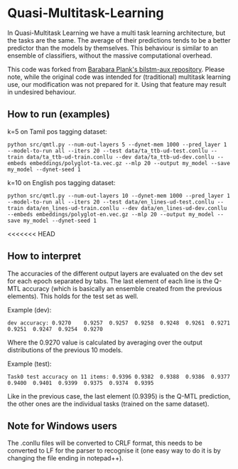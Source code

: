 # Quasi-Multitask-Learning

In Quasi-Multitask Learning we have a multi task learning architecture, but the tasks are the same.
The average of their predictions tends to be a better predictor than the models by themselves.
This behaviour is similar to an ensemble of classifiers, without the massive computational overhead.

This code was forked from [Barabara Plank's bilstm-aux repository](https://github.com/bplank/bilstm-aux).
Please note, while the original code was intended for (traditional) multitask learning use, 
our modification was not prepared for it. Using that feature may result in undesired behaviour.

## How to run (examples)

k=5 on Tamil pos tagging dataset:
```
python src/qmtl.py --num-out-layers 5 --dynet-mem 1000 --pred_layer 1 --model-to-run all --iters 20 --test data/ta_ttb-ud-test.conllu --train data/ta_ttb-ud-train.conllu --dev data/ta_ttb-ud-dev.conllu --embeds embeddings/polyglot-ta.vec.gz --mlp 20 --output my_model --save my_model --dynet-seed 1
```

k=10 on English pos tagging dataset:
```
python src/qmtl.py --num-out-layers 10 --dynet-mem 1000 --pred_layer 1 --model-to-run all --iters 20 --test data/en_lines-ud-test.conllu --train data/en_lines-ud-train.conllu --dev data/en_lines-ud-dev.conllu --embeds embeddings/polyglot-en.vec.gz --mlp 20 --output my_model --save my_model --dynet-seed 1
```
<<<<<<< HEAD

## How to interpret

The accuracies of the different output layers are evaluated on the dev set for each epoch separated by tabs. 
The last element of each line is the Q-MTL accuracy (which is basically an ensemble created from the previous elements).
This holds for the test set as well.

Example (dev):
```
dev accuracy: 0.9270	0.9257	0.9257	0.9258	0.9248	0.9261	0.9271	0.9251	0.9247	0.9254	0.9270
```

Where the 0.9270 value is calculated by averaging over the output distributions of the previous 10 models.

Example (test):
```
Task0 test accuracy on 11 items: 0.9396	0.9382	0.9388	0.9386	0.9377	0.9400	0.9401	0.9399	0.9375	0.9374	0.9395
```
Like in the previous case, the last element (0.9395) is the Q-MTL prediction, the other ones are 
the individual tasks (trained on the same dataset).

## Note for Windows users
The .conllu files will be converted to CRLF format, this needs to be converted to LF for the parser to recognise it 
(one easy way to do it is by changing the file ending in notepad++).